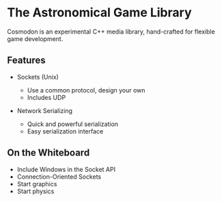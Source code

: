 The Astronomical Game Library
=============================
Cosmodon is an experimental C++ media library, hand-crafted for flexible game development.

Features
--------
- Sockets (Unix)
  - Use a common protocol, design your own
  - Includes UDP

- Network Serializing
  - Quick and powerful serialization
  - Easy serialization interface

On the Whiteboard
-----------------
- Include Windows in the Socket API
- Connection-Oriented Sockets
- Start graphics
- Start physics
